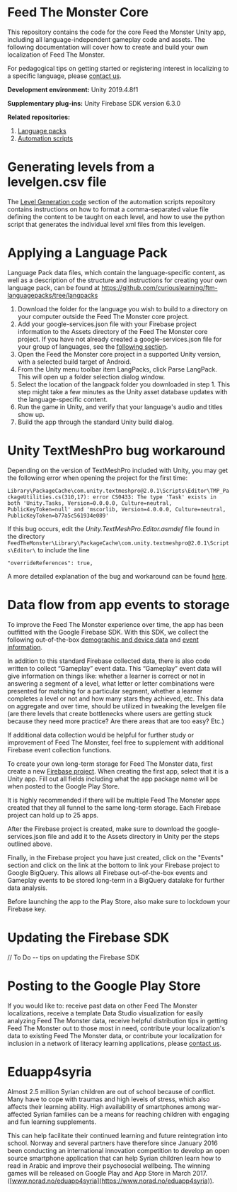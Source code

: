# Feed The Monster Core


This repository contains the code for the core Feed the Monster Unity app, including all language-independent gameplay code and assets. The following documentation will cover how to create and build your own localization of Feed The Monster.

For pedagogical tips on getting started or registering interest in localizing to a specific language, please [contact us](https://www.curiouslearning.org/contact).

**Development environment:**
Unity 2019.4.8f1

**Supplementary plug-ins:**
Unity Firebase SDK version 6.3.0

**Related repositories:**
1. [Language packs](https://github.com/curiouslearning/ftm-languagepacks)
1. [Automation scripts](https://github.com/curiouslearning/ftm-automation)


# Generating levels from a levelgen.csv file
The [Level Generation code](https://github.com/curiouslearning/ftm-automation/tree/master/level_generation) section of the automation scripts repository contains instructions on how to format a comma-separated value file defining the content to be taught on each level, and how to use the python script that generates the individual level xml files from this levelgen.

# Applying a Language Pack

Language Pack data files, which contain the language-specific content, as well as a description of the structure and instructions for creating your own language pack, can be found at
https://github.com/curiouslearning/ftm-languagepacks/tree/langpacks

1. Download the folder for the language you wish to build to a directory on your computer outside the Feed The Monster core project.
1. Add your google-services.json file with your Firebase project information to the Assets directory of the Feed The Monster core project. If you have not already created a google-services.json file for your group of languages, see the [following section](#data-flow-from-app-events-to-storage).
1. Open the Feed the Monster core project in a supported Unity version, with a selected build target of Android.
1. From the Unity menu toolbar item LangPacks, click Parse LangPack. This will open up a folder selection dialog window.
1. Select the location of the langpack folder you downloaded in step 1. This step might take a few minutes as the Unity asset database updates with the language-specific content.
1. Run the game in Unity, and verify that your language's audio and titles show up.
1. Build the app through the standard Unity build dialog.


# Unity TextMeshPro bug workaround
Depending on the version of TextMeshPro included with Unity, you may get the following error when opening the project for the first time:

`Library\PackageCache\com.unity.textmeshpro@2.0.1\Scripts\Editor\TMP_PackageUtilities.cs(310,17): error CS0433: The type 'Task' exists in both 'Unity.Tasks, Version=0.0.0.0, Culture=neutral, PublicKeyToken=null' and 'mscorlib, Version=4.0.0.0, Culture=neutral, PublicKeyToken=b77a5c561934e089'`
  
If this bug occurs, edit the *Unity.TextMeshPro.Editor.asmdef* file found in the directory `FeedTheMonster\Library\PackageCache\com.unity.textmeshpro@2.0.1\Scripts\Editor\` to include the line 

`"overrideReferences": true,`

A more detailed explanation of the bug and workaround can be found [here](https://stackoverflow.com/questions/56422962/unity3d-the-type-task-exist-in-both-unity-tasks-and-mscorelib/56430847).

# Data flow from app events to storage

To improve the Feed The Monster experience over time, the app has been outfitted with the Google Firebase SDK. With this SDK, we collect the following out-of-the-box [demographic and device data](https://support.google.com/firebase/answer/6317486?hl=en) and [event information](https://support.google.com/firebase/answer/6317485?hl=en).

In addition to this standard Firebase collected data, there is also code written to collect “Gameplay” event data. This “Gameplay” event data will give information on things like: whether a learner is correct or not in answering a segment of a level, what letter or letter combinations were presented for matching for a particular segment, whether a learner completes a level or not and how many stars they achieved, etc. This data on aggregate and over time, should be utilized in tweaking the levelgen file (are there levels that create bottlenecks where users are getting stuck because they need more practice? Are there areas that are too easy? Etc.)

If additional data collection would be helpful for further study or improvement of Feed The Monster, feel free to supplement with additional Firebase event collection functions.

To create your own long-term storage for Feed The Monster data, first create a new [Firebase project](https://firebase.google.com/). When creating the first app, select that it is a Unity app. Fill out all fields including what the app package name will be when posted to the Google Play Store.

It is highly recommended if there will be multiple Feed The Monster apps created that they all funnel to the same long-term storage. Each Firebase project can hold up to 25 apps.

After the Firebase project is created, make sure to download the google-services.json file and add it to the Assets directory in Unity per the steps outlined above.

Finally, in the Firebase project you have just created, click on the "Events" section and click on the link at the bottom to link your Firebase project to Google BigQuery. This allows all Firebase out-of-the-box events and Gameplay events to be stored long-term in a BigQuery datalake for further data analysis.

Before launching the app to the Play Store, also make sure to lockdown your Firebase key.

# Updating the Firebase SDK

// To Do -- tips on updating the Firebase SDK


# Posting to the Google Play Store

If you would like to: receive past data on other Feed The Monster localizations, receive a template Data Studio visualization for easily analyzing Feed The Monster data, receive helpful distribution tips in getting Feed The Monster out to those most in need, contribute your localization's data to existing Feed The Monster data, or contribute your localization for inclusion in a network of literacy learning applications, please [contact us](https://www.curiouslearning.org/contact).


# Eduapp4syria

Almost 2.5 million Syrian children are out of school because of conflict. Many have to cope with traumas and high levels of stress, which also affects their learning ability. High availability of smartphones among war-affected Syrian families can be a means for reaching children with engaging and fun learning supplements.

This can help facilitate their continued learning and future reintegration into school. Norway and several partners have therefore since January 2016 been conducting an international innovation competition to develop an open source smartphone application that can help Syrian children learn how to read in Arabic and improve their psychosocial wellbeing. The winning games will be released on Google Play and App Store in March 2017.([www.norad.no/eduapp4syria](https://www.norad.no/eduapp4syria)).
